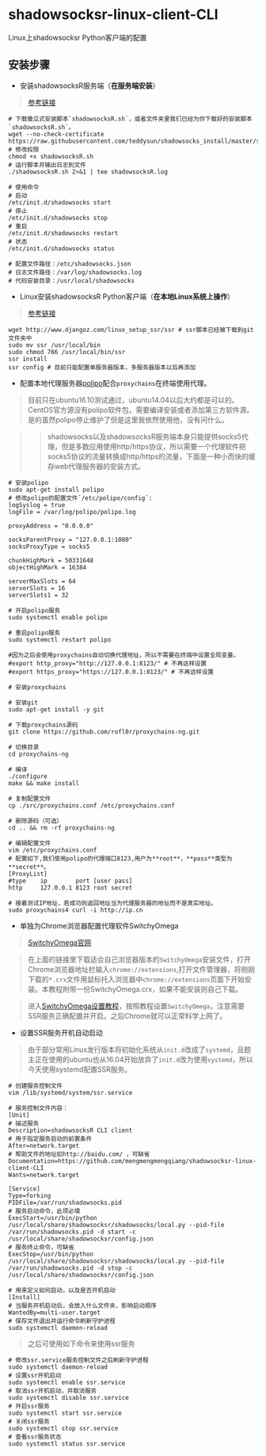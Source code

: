 # shadowsocksr-linux-client-CLI
Linux上shadowsocksr Python客户端的配置

## 安装步骤

* 安装shadowsocksR服务端（**在服务端安装**）

> [参考链接](https://shadowsocks.be/9.html)

    # 下载傻瓜式安装脚本`shadowsocksR.sh`，或者文件夹里我们已经为你下载好的安装脚本`shadowsocksR.sh`。
    wget --no-check-certificate https://raw.githubusercontent.com/teddysun/shadowsocks_install/master/shadowsocksR.sh
    # 修改权限
    chmod +x shadowsocksR.sh
    # 运行脚本并输出日志到文件
    ./shadowsocksR.sh 2>&1 | tee shadowsocksR.log

    # 使用命令
    # 启动
    /etc/init.d/shadowsocks start
    # 停止
    /etc/init.d/shadowsocks stop
    # 重启
    /etc/init.d/shadowsocks restart
    # 状态
    /etc/init.d/shadowsocks status

    # 配置文件路径：/etc/shadowsocks.json
    # 日志文件路径：/var/log/shadowsocks.log
    # 代码安装目录：/usr/local/shadowsocks

* Linux安装shadowsocksR Python客户端（**在本地Linux系统上操作**）

> [参考链接](https://www.djangoz.com/2017/08/16/linux_setup_ssr/)

    wget http://www.djangoz.com/linux_setup_ssr/ssr # ssr脚本已经被下载到git文件夹中
    sudo mv ssr /usr/local/bin
    sudo chmod 766 /usr/local/bin/ssr
    ssr install
    ssr config # 目前只能配置单服务器版本，多服务器版本以后再添加

* 配置本地代理服务器[polipo](https://wiki.archlinux.org/index.php/Polipo_(%E7%AE%80%E4%BD%93%E4%B8%AD%E6%96%87))配合`proxychains`在终端使用代理。

> 目前只在ubuntu16.10测试通过，ubuntu14.04以后大约都是可以的。CentOS官方源没有polipo软件包，需要编译安装或者添加第三方软件源。是的虽然polipo停止维护了但是这里我依然使用他，没有问什么。
	
>> shadowsocks以及shadowsocksR服务端本身只能提供socks5代理，但是多数应用使用http/https协议，所以需要一个代理软件把socks5协议的流量转换成http/https的流量，下面是一种小而快的缓存web代理服务器的安装方式。

    # 安装polipo
    sudo apt-get install polipo
    # 修改polipo的配置文件`/etc/polipo/config`:
    logSyslog = true
    logFile = /var/log/polipo/polipo.log

    proxyAddress = "0.0.0.0"

    socksParentProxy = "127.0.0.1:1080"
    socksProxyType = socks5

    chunkHighMark = 50331648
    objectHighMark = 16384

    serverMaxSlots = 64
    serverSlots = 16
    serverSlots1 = 32

    # 开启polipo服务
    sudo systemctl enable polipo

    # 重启polipo服务
    sudo systemctl restart polipo

    #因为之后会使用proxychains自动切换代理地址，所以不需要在终端中设置全局变量。
    #export http_proxy="http://127.0.0.1:8123/" # 不再这样设置
    #export https_proxy="https://127.0.0.1:8123/" # 不再这样设置

    # 安装proxychains
    
    # 安装git
    sudo apt-get install -y git

    # 下载proxychains源码
    git clone https://github.com/rofl0r/proxychains-ng.git
    
    # 切换目录
    cd proxychains-ng

    # 编译
    ./configure
    make && make install

    # 复制配置文件
    cp ./src/proxychains.conf /etc/proxychains.conf

    # 删除源码（可选）
    cd .. && rm -rf proxychains-ng

    # 编辑配置文件
    vim /etc/proxychains.conf
    # 配置如下,我们使用polipo的代理端口8123,用户为**root**，**pass**类型为**secret**。
    [ProxyList]
    #type    ip        port [user pass]
    http     127.0.0.1 8123 root secret
    
    # 接着测试IP地址，若成功则返回地址当为代理服务器的地址而不是真实地址。
    sudo proxychains4 curl -i http://ip.cn

* 单独为Chrome浏览器配置代理软件SwitchyOmega

> [SwitchyOmega官网](https://www.switchyomega.com)

> 在上面的链接里下载适合自己浏览器版本的`SwitchyOmega`安装文件，打开Chrome浏览器地址栏输入`chrome://extensions`,打开文件管理器，将刚刚下载的`*.crx`文件用鼠标托入浏览器中`chrome://extensions`页面下开始安装。本教程附带一份SwitchyOmega.crx，如果不能安装则自己下载。

> 进入[SwitchyOmega设置教程](https://www.switchyomega.com/settings.html)，按照教程设置`SwitchyOmega`，注意需要SSR服务正确配置并开启。之后Chrome就可以正常科学上网了。

* 设置SSR服务开机自动启动

> 由于部分常用Linux发行版本将初始化系统从`init.d`改成了`systemd`，且题主正在使用的ubuntu也从16.04开始放弃了`init.d`改为使用`systemd`，所以今天使用systemd配置SSR服务。

    # 创建服务控制文件
    vim /lib/systemd/system/ssr.service
    
    # 服务控制文件内容：
    [Unit]
    # 描述服务
    Description=shadowsocksR CLI client
    # 用于指定服务启动的前置条件 
    After=network.target
    # 帮助文件的地址如http://baidu.com/ ，可缺省
    Documentation=https://github.com/mengmengmengqiang/shadowsocksr-linux-client-CLI
    Wants=network.target

    [Service]
    Type=forking
    PIDFile=/var/run/shadowsocks.pid
    # 服务启动命令，此项必填
    ExecStart=/usr/bin/python /usr/local/share/shadowsocksr/shadowsocks/local.py --pid-file /var/run/shadowsocks.pid -d start -c /usr/local/share/shadowsocksr/config.json
    # 服务终止命令，可缺省
    ExecStop=/usr/bin/python /usr/local/share/shadowsocksr/shadowsocks/local.py --pid-file /var/run/shadowsocks.pid -d stop -c /usr/local/share/shadowsocksr/config.json
    
    # 用来定义如何启动，以及是否开机启动
    [Install]
    # 当服务开机启动后，会放入什么文件夹，影响启动顺序
    WantedBy=multi-user.target
    # 保存文件退出并运行命令刷新守护进程
    sudo systemctl daemon-reload

> 之后可使用如下命令来使用ssr服务

    # 修改ssr.service服务控制文件之后刷新守护进程
    sudo systemctl daemon-reload
    # 设置ssr开机启动
    sudo systemctl enable ssr.service
    # 取消ssr开机启动，并取消服务
    sudo systemctl disable ssr.service
    # 开启ssr服务
    sudo systemctl start ssr.service
    # 关闭ssr服务
    sudo systemctl stop ssr.service
    # 查看ssr服务状态
    sudo systemctl status ssr.service
